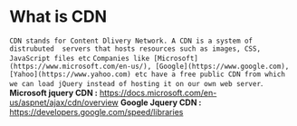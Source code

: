 # What is CDN 
`CDN stands for Content Dlivery Network. A CDN is a system of distrubuted  servers that hosts resources such as images, CSS, JavaScript files etc`
`Companies like [Microsoft](https://www.microsoft.com/en-us/), [Google](https://www.google.com), [Yahoo](https://www.yahoo.com) etc have a free public CDN from which we can load jQuery instead of hosting it on our own web server`.
**Microsoft jquery CDN :**
https://docs.microsoft.com/en-us/aspnet/ajax/cdn/overview
**Google Jquery CDN :**
https://developers.google.com/speed/libraries

